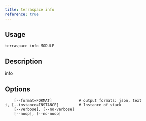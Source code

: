 ```yaml
---
title: terraspace info
reference: true
---
```


## Usage

    terraspace info MODULE

## Description

info


## Options

```
    [--format=FORMAT]            # output formats: json, text
i, [--instance=INSTANCE]         # Instance of stack
    [--verbose], [--no-verbose]  
    [--noop], [--no-noop]        
```

